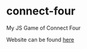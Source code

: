 # connect-four
My JS Game of Connect Four

Website can be found [here](https://resyfer-connect-four.netlify.app/)